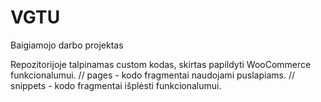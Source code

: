 # VGTU
Baigiamojo darbo projektas

Repozitorijoje talpinamas custom kodas, skirtas papildyti WooCommerce funkcionalumui.
// pages - kodo fragmentai naudojami puslapiams.
// snippets - kodo fragmentai išplėsti funkcionalumui.
